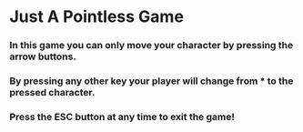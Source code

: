 # Just A Pointless Game

### In this game you can only move your character by pressing the arrow buttons.

### By pressing any other key your player will change from * to the pressed character.

### Press the ESC button at any time to exit the game!
